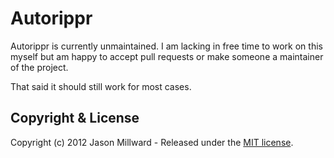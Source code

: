 Autorippr
=========

Autorippr is currently unmaintained. I am lacking in free time to work on this myself but am happy to accept pull requests or make someone a maintainer of the project. 

That said it should still work for most cases.


## Copyright & License

Copyright (c) 2012 Jason Millward - Released under the [MIT license](LICENSE).
